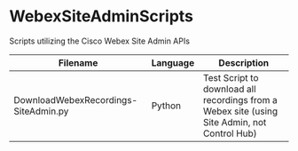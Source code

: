 # WebexSiteAdminScripts
Scripts utilizing the Cisco Webex Site Admin APIs

Filename | Language | Description
--- | --- | ---
DownloadWebexRecordings-SiteAdmin.py | Python | Test Script to download all recordings from a Webex site (using Site Admin, not Control Hub)
